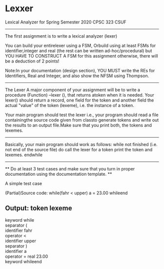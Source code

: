 # Lexxer
Lexical Analyzer for Spring Semester 2020 CPSC 323 CSUF


________________________________________________________________________________________________________________________________

The first assignment is to write a lexical analyzer (lexer) 

You can build your entirelexer using a FSM, Orbuild using at least FSMs for identifier,integer and real (the rest can be written ad-hoc/procedural) but YOU HAVE TO CONSTRUCT A FSM for this assignment otherwise, there will be a deduction of 2 points!

Note:In your documentation (design section), YOU MUST write the REs for Identifiers, Real and Integer, and also show the NFSM using Thompson.
________________________________________________________________________________________________________________________________

The Lexer
A major component of your assignment will be to write a procedure (Function) –lexer (),  that returns atoken when it is needed.  Your lexer()  should return a record, one field for the token and another field the actual "value" of the token (lexeme), i.e. the instance of a token. 

Your main program should test the lexer i.e., your program should read a file containingthe source code given from classto generate tokens and write out the results to an output file.Make sure that you print both, the tokens and lexemes.  

________________________________________________________________________________________________________________________________

Basically, your main program should work as follows: 
while not finished (i.e. not end of the source file) do 
call the lexer for a token 
print the token and lexemes.
endwhile 
________________________________________________________________________________________________________________________________

** Do at least 3 test cases and make sure that you turn in proper documentation using the documentation template. **

A simple  test case

(Partial)Source code: 
while(fahr < upper)   a = 23.00 whileend

Output:
token              lexeme
--------------------------
keyword              while                    
separator            (                    
identifier           fahr              
operator             <                    
identifier           upper                    
separator            )                    
identifier           a                    
operator             = 
real                 23.00                    
keyword              whileend
